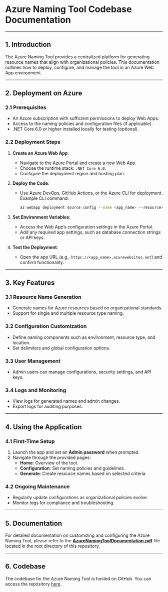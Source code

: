 # **Azure Naming Tool Codebase Documentation**

---

## **1. Introduction**  
The Azure Naming Tool provides a centralized platform for generating resource names that align with organizational policies. This documentation outlines how to deploy, configure, and manage the tool in an Azure Web App environment.  

---

## **2. Deployment on Azure**

### **2.1 Prerequisites**
- An Azure subscription with sufficient permissions to deploy Web Apps.  
- Access to the naming policies and configuration files (if applicable).  
- .NET Core 6.0 or higher installed locally for testing (optional).  

### **2.2 Deployment Steps**
1. **Create an Azure Web App**:  
   - Navigate to the Azure Portal and create a new Web App.  
   - Choose the runtime stack: `.NET Core 6.0`.  
   - Configure the deployment region and hosting plan.  

2. **Deploy the Code**:  
   - Use Azure DevOps, GitHub Actions, or the Azure CLI for deployment. Example CLI command:  
     ```bash
     az webapp deployment source config --name <app_name> --resource-group <resource_group> --repo-url <repository_url>
     ```

3. **Set Environment Variables**:  
   - Access the Web App’s configuration settings in the Azure Portal.  
   - Add any required app settings, such as database connection strings or API keys.  

4. **Test the Deployment**:  
   - Open the app URL (e.g., `https://<app_name>.azurewebsites.net`) and confirm functionality.  

---

## **3. Key Features**  

### **3.1 Resource Name Generation**  
- Generate names for Azure resources based on organizational standards.  
- Support for single and multiple resource type naming.  

### **3.2 Configuration Customization**  
- Define naming components such as environment, resource type, and location.  
- Set delimiters and global configuration options.  

### **3.3 User Management**  
- Admin users can manage configurations, security settings, and API keys.  

### **3.4 Logs and Monitoring**  
- View logs for generated names and admin changes.  
- Export logs for auditing purposes.  

---

## **4. Using the Application**

### **4.1 First-Time Setup**  
1. Launch the app and set an **Admin password** when prompted.  
2. Navigate through the provided pages:  
   - **Home**: Overview of the tool.  
   - **Configuration**: Set naming policies and guidelines.  
   - **Generate**: Create resource names based on selected criteria.  

### **4.2 Ongoing Maintenance**  
- Regularly update configurations as organizational policies evolve.  
- Monitor logs for compliance and troubleshooting.  

---

## **5. Documentation**  
For detailed documentation on customizing and configuring the Azure Naming Tool, please refer to the **[AzureNamingToolDocumentation.pdf](./AzureNamingToolDocumentation.pdf)** file located in the root directory of this repository.  

---

## **6. Codebase**  
The codebase for the Azure Naming Tool is hosted on GitHub. You can access the repository [here](https://github.com/KXS-UTD/AzureNamingTool).  
